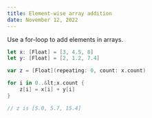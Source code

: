 ```yaml
---
title: Element-wise array addition
date: November 12, 2022
---
```


Use a for-loop to add elements in arrays.

```swift
let x: [Float] = [3, 4.5, 8]
let y: [Float] = [2, 1.2, 7.4]

var z = [Float](repeating: 0, count: x.count)

for i in 0..&lt;x.count {
    z[i] = x[i] + y[i]
}

// z is [5.0, 5.7, 15.4]
```
